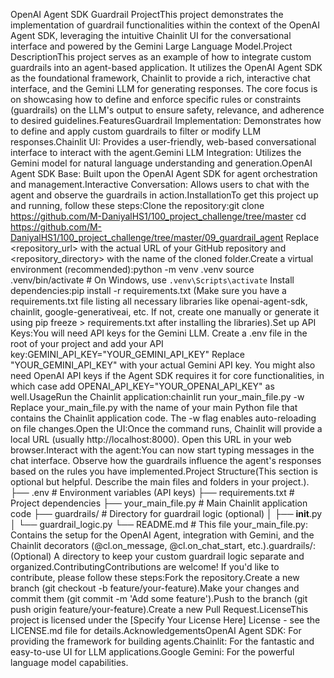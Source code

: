 OpenAI Agent SDK Guardrail ProjectThis project demonstrates the implementation of guardrail functionalities within the context of the OpenAI Agent SDK, leveraging the intuitive Chainlit UI for the conversational interface and powered by the Gemini Large Language Model.Project DescriptionThis project serves as an example of how to integrate custom guardrails into an agent-based application. It utilizes the OpenAI Agent SDK as the foundational framework, Chainlit to provide a rich, interactive chat interface, and the Gemini LLM for generating responses. The core focus is on showcasing how to define and enforce specific rules or constraints (guardrails) on the LLM's output to ensure safety, relevance, and adherence to desired guidelines.FeaturesGuardrail Implementation: Demonstrates how to define and apply custom guardrails to filter or modify LLM responses.Chainlit UI: Provides a user-friendly, web-based conversational interface to interact with the agent.Gemini LLM Integration: Utilizes the Gemini model for natural language understanding and generation.OpenAI Agent SDK Base: Built upon the OpenAI Agent SDK for agent orchestration and management.Interactive Conversation: Allows users to chat with the agent and observe the guardrails in action.InstallationTo get this project up and running, follow these steps:Clone the repository:git clone <https://github.com/M-DaniyalHS1/100_project_challenge/tree/master>
cd <https://github.com/M-DaniyalHS1/100_project_challenge/tree/master/09_guardrail_agent>
Replace <repository_url> with the actual URL of your GitHub repository and <repository_directory> with the name of the cloned folder.Create a virtual environment (recommended):python -m venv .venv
source .venv/bin/activate  # On Windows, use `.venv\Scripts\activate`
Install dependencies:pip install -r requirements.txt
(Make sure you have a requirements.txt file listing all necessary libraries like openai-agent-sdk, chainlit, google-generativeai, etc. If not, create one manually or generate it using pip freeze > requirements.txt after installing the libraries).Set up API Keys:You will need API keys for the Gemini LLM. Create a .env file in the root of your project and add your API key:GEMINI_API_KEY="YOUR_GEMINI_API_KEY"
Replace "YOUR_GEMINI_API_KEY" with your actual Gemini API key. You might also need OpenAI API keys if the Agent SDK requires it for core functionalities, in which case add OPENAI_API_KEY="YOUR_OPENAI_API_KEY" as well.UsageRun the Chainlit application:chainlit run your_main_file.py -w
Replace your_main_file.py with the name of your main Python file that contains the Chainlit application code. The -w flag enables auto-reloading on file changes.Open the UI:Once the command runs, Chainlit will provide a local URL (usually http://localhost:8000). Open this URL in your web browser.Interact with the agent:You can now start typing messages in the chat interface. Observe how the guardrails influence the agent's responses based on the rules you have implemented.Project Structure(This section is optional but helpful. Describe the main files and folders in your project.).
├── .env               # Environment variables (API keys)
├── requirements.txt   # Project dependencies
├── your_main_file.py  # Main Chainlit application code
├── guardrails/        # Directory for guardrail logic (optional)
│   ├── __init__.py
│   └── guardrail_logic.py
└── README.md          # This file
your_main_file.py: Contains the setup for the OpenAI Agent, integration with Gemini, and the Chainlit decorators (@cl.on_message, @cl.on_chat_start, etc.).guardrails/: (Optional) A directory to keep your custom guardrail logic separate and organized.ContributingContributions are welcome! If you'd like to contribute, please follow these steps:Fork the repository.Create a new branch (git checkout -b feature/your-feature).Make your changes and commit them (git commit -m 'Add some feature').Push to the branch (git push origin feature/your-feature).Create a new Pull Request.LicenseThis project is licensed under the [Specify Your License Here] License - see the LICENSE.md file for details.AcknowledgementsOpenAI Agent SDK: For providing the framework for building agents.Chainlit: For the fantastic and easy-to-use UI for LLM applications.Google Gemini: For the powerful language model capabilities.
